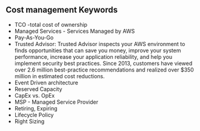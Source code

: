 ## Cost management Keywords
- TCO -total cost of ownership
- Managed Services - Services Managed by AWS 
- Pay-As-You-Go
- Trusted Advisor: Trusted Advisor inspects your AWS environment to finds opportunities that can save you money, improve your system performance, increase your application reliability, and help you implement security best practices. Since 2013, customers have viewed over 2.6 million best-practice recommendations and realized over $350 million in estimated cost reductions.
- Event Driven architecture
- Reserved Capacity
- CapEx vs. OpEx
- MSP - Managed Service Provider
- Retiring, Expiring 
- Lifecycle Policy
- Right Sizing 
